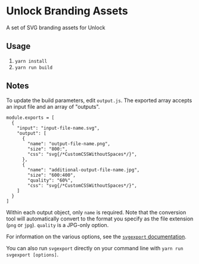 # Unlock Branding Assets

A set of SVG branding assets for Unlock

## Usage

1. `yarn install`
2. `yarn run build`

## Notes

To update the build parameters, edit `output.js`. The exported array accepts an input file and an array of "outputs".

```
module.exports = [
  {
    "input": "input-file-name.svg",
    "output": [
      {
        "name": "output-file-name.png",
        "size": "800:",
        "css": "svg{/*CustomCSSWithoutSpaces*/}",
      },
      {
        "name": "additional-output-file-name.jpg",
        "size": "600:400",
        "quality": "60%",
        "css": "svg{/*CustomCSSWithoutSpaces*/}",
    ]
  }
]
```

Within each output object, only `name` is required. Note that the conversion tool will automatically convert to the format you specify as the file extension (`png` or `jpg`). `quality` is a JPG-only option.

For information on the various options, see the [`svgexport` documentation](https://github.com/shakiba/svgexport).

You can also run `svgexport` directly on your command line with `yarn run svgexport [options]`.
